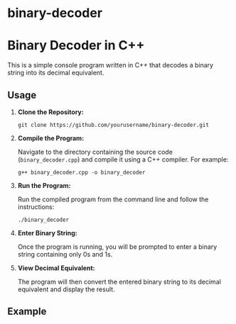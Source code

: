 # binary-decoder

# Binary Decoder in C++

This is a simple console program written in C++ that decodes a binary string into its decimal equivalent.

## Usage

1. **Clone the Repository:**

    ```
    git clone https://github.com/yourusername/binary-decoder.git
    ```

2. **Compile the Program:**

    Navigate to the directory containing the source code (`binary_decoder.cpp`) and compile it using a C++ compiler. For example:

    ```
    g++ binary_decoder.cpp -o binary_decoder
    ```

3. **Run the Program:**

    Run the compiled program from the command line and follow the instructions:

    ```
    ./binary_decoder
    ```

4. **Enter Binary String:**

    Once the program is running, you will be prompted to enter a binary string containing only 0s and 1s.

5. **View Decimal Equivalent:**

    The program will then convert the entered binary string to its decimal equivalent and display the result.

## Example

